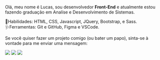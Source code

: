 <p align="left">
Olá, meu nome é Lucas, sou desenvolvedor <strong>Front-End</strong> e atualmente estou fazendo graduação em Analíse e Desenvolvimento de Sistemas.
</p>

<p align="left">
🎯Habilidades: HTML, CSS, Javascript, JQuery, Bootstrap, e Sass. <br>
🩺Ferramentas: Git e GitHub, Figma e VSCode.
</p>

<p align="left">Se você quiser fazer um projeto comigo (ou bater um papo), sinta-se à vontade para me enviar uma mensagem:<br></p> 
<p align="left">
  <a href="https://www.instagram.com/lucasfelipeluz/" alt="Instagram" target="_blank">
  <img src="https://img.shields.io/badge/-Instagram-DF0174?style=for-the-badge&logo=instagram&logoColor=white&link=https://www.instagram.com/lucasfelipeluz/"/></a>

  <a href="https://t.me/lucasfelipeluz" alt="Telegram" target="_blank">
  <img src="https://img.shields.io/badge/-Telegram-3b5998?style=for-the-badge&logo=telegram&logoColor=white&link=https://t.me/lucasfelipeluz"/></a>
  
  <a href="https://www.linkedin.com/in/lucasfelipeluz" alt="Linkedin" target="_blank">
  <img src="https://img.shields.io/badge/-Linkedin-0e76a8?style=for-the-badge&logo=Linkedin&logoColor=white&link=https://www.linkedin.com/in/lucasfelipeluz" /></a>
</p> 
